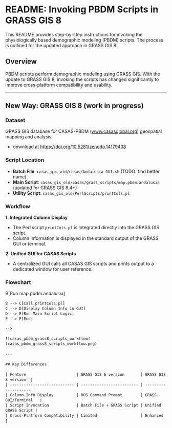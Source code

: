 # README: Invoking PBDM Scripts in GRASS GIS 8

This README provides step-by-step instructions for invoking the physiologically based demographic modeling (PBDM) scripts. The process is outlined for the updated approach in GRASS GIS 8.

## Overview

PBDM scripts perform demographic modeling using GRASS GIS. With the update to GRASS GIS 8, invoking the scripts has changed significantly to improve cross-platform compatibility and usability.

---

## New Way: GRASS GIS 8 (work in progress)

### Dataset

GRASS GIS database for CASAS-PBDM (www.casasglobal.org) geospatial mapping and analysis:

- download at <https://doi.org/10.5281/zenodo.14179438>

### Script Location

- **Batch File**: `casas_gis_old/casas/Andalusia GUI.sh` (TODO: find better name)
- **Main Script**: `casas_gis_old/casas/grass_scripts/map.pbdm.andalusia` (updated for GRASS GIS 8.4+)
- **Utility Script**: `casas_gis_old/PerlScripts/printCols.pl`

### Workflow

**1. Integrated Column Display**

- The Perl script `printCols.pl` is integrated directly into the GRASS GIS script.
- Column information is displayed in the standard output of the GRASS GUI or terminal.

**2. Unified GUI for CASAS Scripts**

- A centralized GUI calls all CASAS GIS scripts and prints output to a dedicated window for user reference.

### Flowchart

<!--
# render in https://mermaid.live
```mermaid
graph TD
    A[Start: Launch GRASS 8 GUI] --> B[Run map.pbdm.andalusia]

    B --> C[Call printCols.pl]
    C --> D[Display Column Info in GUI]
    D --> E[Run Main Script Logic]
    E --> F[End]

```
-->

![casas_pbdm_grass8_scripts_workflow](casas_pbdm_grass8_scripts_workflow.png)

---

## Key Differences

| Feature                      | GRASS GIS 6 version       | GRASS GIS 8 version  |
| ---------------------------- | ------------------------- | -------------------- |
| Column Info Display          | DOS Command Prompt        | GRASS GUI/Terminal   |
| Script Invocation            | Batch File + GRASS Script | Unified GRASS Script |
| Cross-Platform Compatibility | Limited                   | Enhanced             |
```
